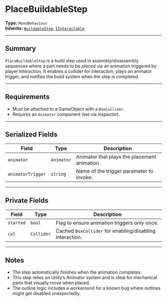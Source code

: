 # PlaceBuildableStep

**Type:** `MonoBehaviour`  
**Inherits:** [`BuildableStep`](./buildable-step.md), [`IInteractable`](./iinteractable.md)

---

## Summary

`PlaceBuildableStep` is a build step used in assembly/disassembly sequences where a part needs to be *placed* via an animation triggered by player interaction. It enables a collider for interaction, plays an animator trigger, and notifies the build system when the step is completed.

---

## Requirements

- Must be attached to a GameObject with a `BoxCollider`.
- Requires an `Animator` component (set via inspector).

---

## Serialized Fields

| Field            | Type        | Description                                                |
|------------------|-------------|------------------------------------------------------------|
| `animator`       | `Animator`  | Animator that plays the placement animation.              |
| `animatorTrigger`| `string`    | Name of the trigger parameter to invoke.                  |

---

## Private Fields

| Field     | Type       | Description                              |
|-----------|------------|------------------------------------------|
| `started` | `bool`     | Flag to ensure animation triggers only once. |
| `col`     | `Collider` | Cached `BoxCollider` for enabling/disabling interaction. |

---

## Notes

- The step automatically finishes when the animation completes.
- This step relies on Unity’s Animator system and is ideal for mechanical parts that visually move when placed.
- The outline logic includes a workaround for a known bug where outlines might get disabled unexpectedly.
